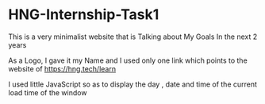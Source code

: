# HNG-Internship-Task1
This is a very minimalist website that is
Talking about My Goals In the next 2 years


As a Logo, I gave it my Name and I used only one link which points to the website of https://hng.tech/learn

I used little JavaScript so as to display the day , date and time of the current load time of the window
